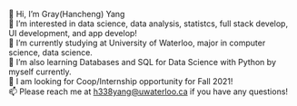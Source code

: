 👋 Hi, I’m Gray(Hancheng) Yang  
👀 I’m interested in data science, data analysis, statistcs, full stack develop, UI development, and app develop!  
🌱 I’m currently studying at University of Waterloo, major in computer science, data science.  
💞️ I’m also learning Databases and SQL for Data Science with Python by myself currently.  
👀 I am looking for Coop/Internship opportunity for Fall 2021!  
📫 Please reach me at h338yang@uwaterloo.ca if you have any questions!  
